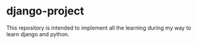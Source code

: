 # django-project
This repository is intended to implement all the learning during my way to learn django and python.
